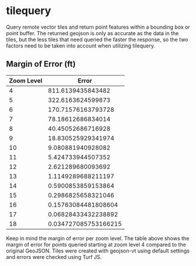 # tilequery
Query remote vector tiles and return point features within a bounding box or point buffer. The returned geojson is only as accurate as the data in the tiles, but the less tiles that need queried the faster the response, so the two factors need to be taken into account when utilizing tilequery.

## Margin of Error (ft)

| Zoom Level  | Error               |
|------|-----------------------|
| 4    | 811\.6139435843482    |
| 5    | 322\.6163624599873    |
| 6    | 170\.71576163793728   |
| 7    | 78\.18612686834014    |
| 8    | 40\.45052686716928    |
| 9    | 18\.830525929341974   |
| 10   | 9\.080881940928082    |
| 11   | 5\.424733944507352    |
| 12   | 2\.621289680093692    |
| 13   | 1\.1149289688211197   |
| 14   | 0\.5900853859153864   |
| 15   | 0\.2986825658321046   |
| 16   | 0\.15763084481808604  |
| 17   | 0\.06828433432238892  |
| 18   | 0\.034727085753166215 |

Keep in mind the margin of error per zoom level. The table above shows the margin of error for points queried starting at zoom level 4 compared to the original GeoJSON. Tiles were created with geojson-vt using default settings and errors were checked using Turf JS.